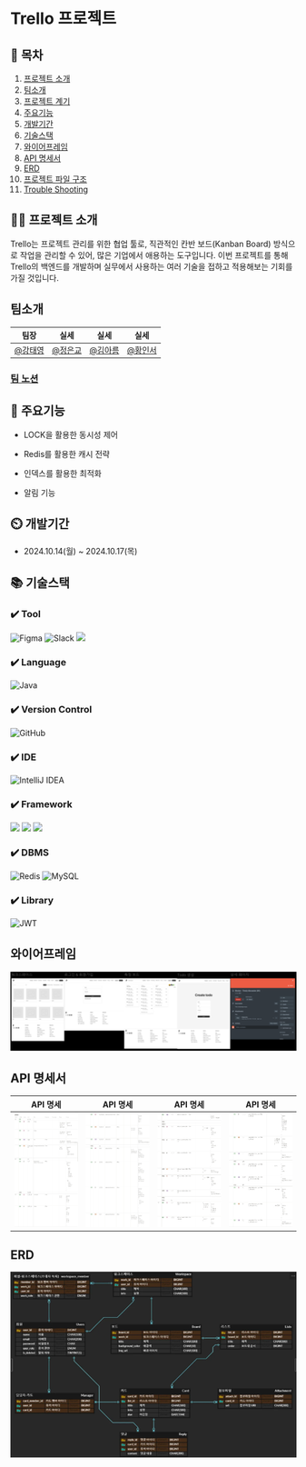 # Trello 프로젝트

## 📖 목차
1. [프로젝트 소개](#프로젝트-소개)
2. [팀소개](#팀소개)
3. [프로젝트 계기](#프로젝트-계기)
4. [주요기능](#주요기능)
5. [개발기간](#개발기간)
6. [기술스택](#기술스택)
7. [와이어프레임](#와이어프레임)
8. [API 명세서](#API-명세서)
9. [ERD](#ERD)
10. [프로젝트 파일 구조](#프로젝트-파일-구조)
11. [Trouble Shooting](#trouble-shooting)
    
## 👨‍🏫 프로젝트 소개
Trello는 프로젝트 관리를 위한 협업 툴로, 직관적인 칸반 보드(Kanban Board) 방식으로 작업을 관리할 수 있어, 많은 기업에서 애용하는 도구입니다. 
이번 프로젝트를 통해 Trello의 백엔드를 개발하며 실무에서 사용하는 여러 기술을 접하고 적용해보는 기회를 가질 것입니다.

## 팀소개
| 팀장 | 실세 | 실세 | 실세 |
| :------------: | :------------: |:------------:|:------------:|
|[@강태영](https://github.com/kty0602)|[@정은교](https://github.com/ekj1003)|[@김아름](https://github.com/areum0116)|[@황인서](https://github.com/inseooo0)|

### [팀 노션](https://teamsparta.notion.site/14-fcb0547f0e6b41dab956f85ac8ee21d1)

## 💜 주요기능

- LOCK을 활용한 동시성 제어

- Redis를 활용한 캐시 전략

- 인덱스를 활용한 최적화

- 알림 기능

## ⏲️ 개발기간
- 2024.10.14(월) ~ 2024.10.17(목)

## 📚️ 기술스택

### ✔️ Tool
![Figma](https://img.shields.io/badge/figma-%23F24E1E.svg?style=for-the-badge&logo=figma&logoColor=white)
![Slack](https://img.shields.io/badge/Slack-4A154B?style=for-the-badge&logo=slack&logoColor=white)
<img src="https://img.shields.io/badge/Amazon%20S3-569A31?style=for-the-badge&logo=Amazon%20S3&logoColor=white">

### ✔️ Language
![Java](https://img.shields.io/badge/java-%23ED8B00.svg?style=for-the-badge&logo=openjdk&logoColor=white)

### ✔️ Version Control
![GitHub](https://img.shields.io/badge/github-%23121011.svg?style=for-the-badge&logo=github&logoColor=white)

### ✔️ IDE
![IntelliJ IDEA](https://img.shields.io/badge/IntelliJIDEA-000000.svg?style=for-the-badge&logo=intellij-idea&logoColor=white)

### ✔️ Framework
<img src="https://img.shields.io/badge/spring boot-6DB33F?style=for-the-badge&logo=springboot&logoColor=white"> <img src="https://img.shields.io/badge/Spring Security-6DB33F?style=for-the-badge&logo=Spring Security&logoColor=white"> <img src="https://img.shields.io/badge/Hibernate-59666C?style=for-the-badge&logo=Hibernate&logoColor=white">

### ✔️  DBMS
![Redis](https://img.shields.io/badge/redis-%23DD0031.svg?style=for-the-badge&logo=redis&logoColor=white)
![MySQL](https://img.shields.io/badge/mysql-4479A1.svg?style=for-the-badge&logo=mysql&logoColor=white)

### ✔️ Library
![JWT](https://img.shields.io/badge/JWT-black?style=for-the-badge&logo=JSON%20web%20tokens)

## 와이어프레임
![](https://github.com/SemiFinalPJ/backend/blob/dev/src/img/%EC%99%80%EC%9D%B4%EC%96%B4%20%ED%94%84%EB%A0%88%EC%9E%84.png)

## API 명세서
| API 명세 | API 명세  | API 명세 | API 명세 |
| :------------: | :------------: |:------------:|:------------:|
|<img src="https://github.com/SemiFinalPJ/backend/blob/dev/src/img/api%20%EB%AA%85%EC%84%B81.png" width="300" height="200"/>|<img src="https://github.com/SemiFinalPJ/backend/blob/dev/src/img/api%20%EB%AA%85%EC%84%B82.png" width="300" height="200"/>|<img src="https://github.com/SemiFinalPJ/backend/blob/dev/src/img/api%20%EB%AA%85%EC%84%B83.png" width="300" height="200"/>|<img src="https://github.com/SemiFinalPJ/backend/blob/dev/src/img/api%20%EB%AA%85%EC%84%B84.png" width="300" height="200"/>|

## ERD
![](https://github.com/SemiFinalPJ/backend/blob/dev/src/img/ERD.png)
